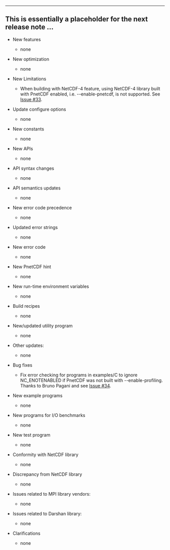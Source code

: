------------------------------------------------------------------------------
This is essentially a placeholder for the next release note ...
------------------------------------------------------------------------------

* New features
  + none

* New optimization
  + none

* New Limitations
  + When building with NetCDF-4 feature, using NetCDF-4 library built with
    PnetCDF enabled, i.e. --enable-pnetcdf, is not supported. See
    [Issue #33](https://github.com/Parallel-NetCDF/PnetCDF/issues/33).

* Update configure options
  + none

* New constants
  + none

* New APIs
  + none

* API syntax changes
  + none

* API semantics updates
  + none

* New error code precedence
  + none

* Updated error strings
  + none

* New error code
  + none

* New PnetCDF hint
  + none

* New run-time environment variables
  + none

* Build recipes
  + none

* New/updated utility program
  + none

* Other updates:
  + none

* Bug fixes
  + Fix error checking for programs in examples/C to ignore NC_ENOTENABLED
    if PnetCDF was not built with --enable-profiling. Thanks to Bruno Pagani
    and see [Issue #34](https://github.com/Parallel-NetCDF/PnetCDF/issues/34).

* New example programs
  + none

* New programs for I/O benchmarks
  + none

* New test program
  + none

* Conformity with NetCDF library
  + none

* Discrepancy from NetCDF library
  + none

* Issues related to MPI library vendors:
  + none

* Issues related to Darshan library:
  + none

* Clarifications
  + none

